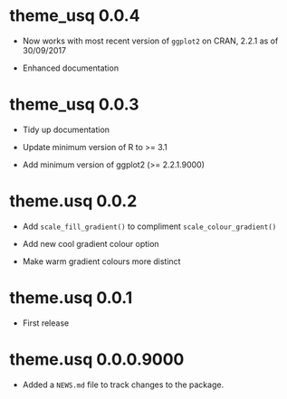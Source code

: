 # theme_usq 0.0.4

- Now works with most recent version of `ggplot2` on CRAN, 2.2.1 as of
  30/09/2017

- Enhanced documentation

# theme_usq 0.0.3

- Tidy up documentation

- Update minimum version of R to >= 3.1

- Add minimum version of ggplot2  (>= 2.2.1.9000) 

# theme.usq 0.0.2

- Add `scale_fill_gradient()` to compliment `scale_colour_gradient()`

- Add new cool gradient colour option

- Make warm gradient colours more distinct

# theme.usq 0.0.1

* First release

# theme.usq 0.0.0.9000

* Added a `NEWS.md` file to track changes to the package.




